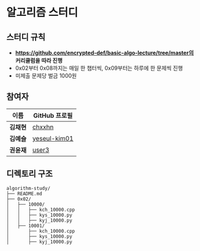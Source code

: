 # 알고리즘 스터디

## 스터디 규칙
  - **https://github.com/encrypted-def/basic-algo-lecture/tree/master의 커리큘럼을 따라 진행**
  - 0x02부터 0x08까지는 매일 한 챕터씩, 0x09부터는 하루에 한 문제씩 진행
  - 미제출 문제당 벌금 1000원

## 참여자
| 이름      | GitHub 프로필                       
|-----------|---------------------------------------
| **김채현** | [chxxhn](https://github.com/chxxhn)     
| **김예슬** | [yeseul-kim01](https://github.com/yeseul-kim01)   
| **권윤재** | [user3](https://github.com/36yj)    

 
## 디렉토리 구조
```
algorithm-study/
├── README.md
├── 0x02/
│   ├── 10000/
│   │   ├── kch_10000.cpp      
│   │   ├── kys_10000.py
│   │   ├── kyj_10000.py
│   ├── 10001/
│       ├── kch_10000.cpp  
│       ├── kys_10000.py
│       ├── kyj_10000.py
```




